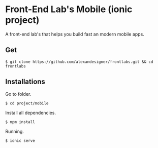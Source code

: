 # Front-End Lab's Mobile (ionic project)

A front-end lab's that helps you build fast an modern mobile apps.

## Get

```
$ git clone https://github.com/alexandesigner/frontlabs.git && cd frontlabs
```

## Installations

Go to folder.

```
$ cd project/mobile
```

Install all dependencies.

```
$ npm install
```

Running.

```
$ ionic serve
```
